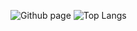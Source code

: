 ![Github page](https://github-readme-stats.vercel.app/api?username=willis0826&show_icons=true&theme=vue)
![Top Langs](https://github-readme-stats.vercel.app/api/top-langs/?username=willis0826&layout=compact&langs_count=8)
